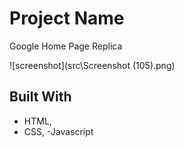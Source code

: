 # Project Name

Google Home Page Replica

![screenshot](src\Screenshot (105).png)

## Built With

- HTML,
- CSS,
-Javascript

